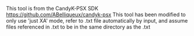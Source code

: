 This tool is from the CandyK-PSX SDK https://github.com/ABelliqueux/candyk-psx
This tool has been modified to only use 'just XA' mode, refer to .txt file automatically by input, and assume files referenced in .txt to be in the same directory as the .txt
